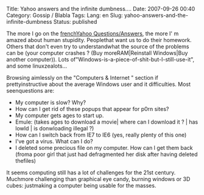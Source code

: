 Title: Yahoo answers and the infinite dumbness....
Date: 2007-09-26 00:40
Category: Gossip / Blabla
Tags:
Lang: en
Slug: yahoo-answers-and-the-infinite-dumbness
Status: published

The more I go on the [frenchYahoo Questions/Answers](\%22http://fr.answers.yahoo.com/question/\%22), the more I' m amazed about human stupidity. Peoplethat want us to do their homework. Others that don't even try to understandwhat the source of the problems can be (your computer crashes ? (Buy moreRAM|Reinstall Windows|Buy another computer)). Lots of"Windows-is-a-piece-of-shit-but-I-still-use-it", and some linuxzealots...  
  
Browsing aimlessly on the "Computers & Internet " section if prettyinstructive about the average Windows user and it difficulties. Most seenquestions are:

-   My computer is slow? Why?
-   How can I get rid of these popups that appear for p0rn sites?
-   My computer gets ages to start up.
-   Emule: (takes ages to download a movie| where can I download it ? | has lowId | is donwloading illegal ?)
-   How can I switch back from IE7 to IE6 (yes, really plenty of this one)
-   I've got a virus. What can I do?
-   I deleted some precious file on my computer. How can I get them back (froma poor girl that just had defragmented her disk after having deleted thefiles)

It seems computing still has a lot of challenges for the 21st century. Muchmore challenging than graphical eye candy, burning windows or 3D cubes: justmaking a computer being usable for the masses.
